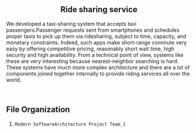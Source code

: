 

<h2 align="center">Ride sharing service</h3>

<p align="left">
  We developed a taxi-sharing system that accepts taxi passengers.Passenger requests sent from
smartphones and schedules proper taxis to pick up them via ridesharing, subject to time, capacity, and monetary constraints.
Indeed, such apps make short-range commute very easy by offering competitive pricing, reasonably short wait time, high security and high availability. 
From a technical point of view, systems like these are very interesting because nearest-neighbor searching is hard. 
These systems have much more complex architecture and there are a lot of components joined together internally to provide riding services all over the world.
</p>
  <br>

  
## File Organization

1. `Modern SoftwareArchitecture Project Team_1`
